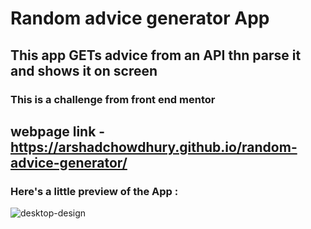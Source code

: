 # Random advice generator App
## This app GETs advice from an API thn parse it and shows it on screen
### This is a challenge from front end mentor
## webpage link - https://arshadchowdhury.github.io/random-advice-generator/
### Here's a little preview of the App :


![desktop-design](https://user-images.githubusercontent.com/86738490/156545263-645ab85d-7098-4142-8878-2d8ef89330c0.jpg)

